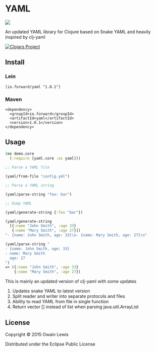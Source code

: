 # YAML

![](https://travis-ci.org/owainlewis/yaml.svg?branch=master)

An updated YAML library for Clojure based on Snake YAML and heavily inspired by clj-yaml

[![Clojars Project](http://clojars.org/yaml/latest-version.svg)](http://clojars.org/yaml)

## Install

### Lein

```[io.forward/yaml "1.0.1"]```

### Maven

```
<dependency>
  <groupId>io.forward</groupId>
  <artifactId>yaml</artifactId>
  <version>1.0.1</version>
</dependency>
```

## Usage

```clojure
(ns demo.core
  (:require [yaml.core :as yaml]))
  
;; Parse a YAML file

(yaml/from-file "config.yml")

;; Parse a YAML string

(yaml/parse-string "foo: bar")

;; Dump YAML

(yaml/generate-string {:foo "bar"})

(yaml/generate-string
  [{:name "John Smith", :age 33}
   {:name "Mary Smith", :age 27}])
"- {name: John Smith, age: 33}\n- {name: Mary Smith, age: 27}\n"

(yaml/parse-string "
- {name: John Smith, age: 33}
- name: Mary Smith
  age: 27
")
=> ({:name "John Smith", :age 33}
    {:name "Mary Smith", :age 27})
```

This is mainly an updated version of clj-yaml with some updates

1. Updates snake YAML to latest version
2. Split reader and writer into separate protocols and files
3. Ability to read YAML from file in single function
4. Return vector [] instead of list when parsing java.util.ArrayList

## License

Copyright © 2015 Owain Lewis

Distributed under the Eclipse Public License 

